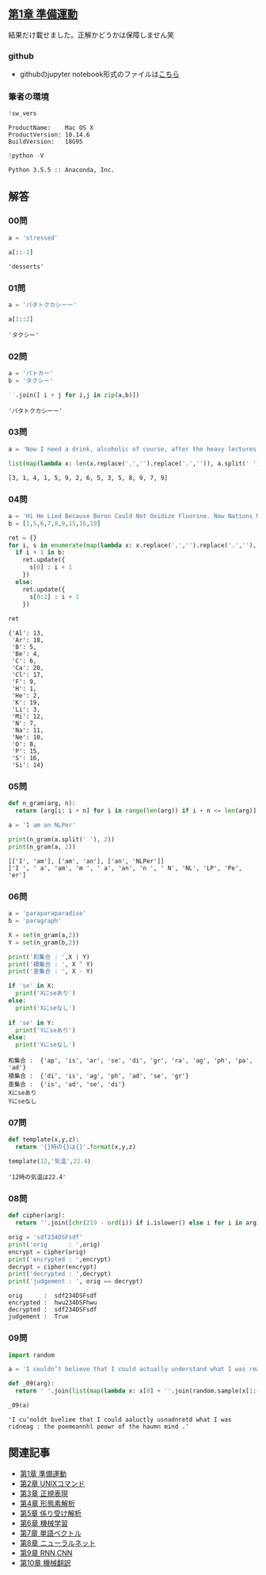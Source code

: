 
## [第1章 準備運動](https://nlp100.github.io/ja/ch01.html)
結果だけ載せました。正解かどうかは保障しません笑

### github
- githubのjupyter notebook形式のファイルは[こちら](https://github.com/hiroshi0530/wa/blob/master/src/ml/nlp100/01/01_nb.ipynb)

### 筆者の環境


```python
!sw_vers
```

    ProductName:	Mac OS X
    ProductVersion:	10.14.6
    BuildVersion:	18G95



```python
!python -V
```

    Python 3.5.5 :: Anaconda, Inc.


## 解答

### 00問


```python
a = 'stressed'

a[::-1]
```




    'desserts'



### 01問


```python
a = 'パタトクカシーー'

a[1::2]
```




    'タクシー'



### 02問


```python
a = 'パトカー'
b = 'タクシー'

''.join([ i + j for i,j in zip(a,b)])
```




    'パタトクカシーー'



### 03問


```python
a = 'Now I need a drink, alcoholic of course, after the heavy lectures involving quantum mechanics.'

list(map(lambda x: len(x.replace(',','').replace('.','')), a.split(' ')))
```




    [3, 1, 4, 1, 5, 9, 2, 6, 5, 3, 5, 8, 9, 7, 9]



### 04問


```python
a = 'Hi He Lied Because Boron Could Not Oxidize Fluorine. New Nations Might Also Sign Peace Security Clause. Arthur King Can.'
b = [1,5,6,7,8,9,15,16,19]

ret = {}
for i, s in enumerate(map(lambda x: x.replace(',','').replace('.',''), a.split(' '))):
  if i + 1 in b:
    ret.update({
      s[0] : i + 1
    })
  else:
    ret.update({
      s[0:2] : i + 1
    })
    
ret
```




    {'Al': 13,
     'Ar': 18,
     'B': 5,
     'Be': 4,
     'C': 6,
     'Ca': 20,
     'Cl': 17,
     'F': 9,
     'H': 1,
     'He': 2,
     'K': 19,
     'Li': 3,
     'Mi': 12,
     'N': 7,
     'Na': 11,
     'Ne': 10,
     'O': 8,
     'P': 15,
     'S': 16,
     'Si': 14}



### 05問


```python
def n_gram(arg, n):
  return [arg[i: i + n] for i in range(len(arg)) if i + n <= len(arg)]

a = 'I am an NLPer'

print(n_gram(a.split(' '), 2))
print(n_gram(a, 2))
```

    [['I', 'am'], ['am', 'an'], ['an', 'NLPer']]
    ['I ', ' a', 'am', 'm ', ' a', 'an', 'n ', ' N', 'NL', 'LP', 'Pe', 'er']


### 06問


```python
a = 'paraparaparadise'
b = 'paragraph'

X = set(n_gram(a,2))
Y = set(n_gram(b,2))

print('和集合 : ',X | Y)
print('積集合 : ', X ^ Y)
print('差集合 : ', X - Y)

if 'se' in X:
  print('Xにseあり')
else:
  print('Xにseなし')
    
if 'se' in Y:
  print('Yにseあり')
else:
  print('Yにseなし')
```

    和集合 :  {'ap', 'is', 'ar', 'se', 'di', 'gr', 'ra', 'ag', 'ph', 'pa', 'ad'}
    積集合 :  {'di', 'is', 'ag', 'ph', 'ad', 'se', 'gr'}
    差集合 :  {'is', 'ad', 'se', 'di'}
    Xにseあり
    Yにseなし


### 07問


```python
def template(x,y,z):
  return '{}時の{}は{}'.format(x,y,z)

template(12,'気温',22.4)
```




    '12時の気温は22.4'



### 08問


```python
def cipher(arg):
  return ''.join([chr(219 - ord(i)) if i.islower() else i for i in arg])

orig = 'sdf234DSFsdf'
print('orig      : ',orig)
encrypt = cipher(orig)
print('encrypted : ',encrypt)
decrypt = cipher(encrypt)
print('decrypted : ',decrypt)
print('judgement : ', orig == decrypt)
```

    orig      :  sdf234DSFsdf
    encrypted :  hwu234DSFhwu
    decrypted :  sdf234DSFsdf
    judgement :  True


### 09問


```python
import random 

a = 'I couldn’t believe that I could actually understand what I was reading : the phenomenal power of the human mind .'

def _09(arg):
  return ' '.join(list(map(lambda x: x[0] + ''.join(random.sample(x[1:-1], len(x[1:-1]))) + x[-1] if len(x) > 4 else x , a.split(' '))))

_09(a)
```




    'I cu’noldt bveliee that I could aaluctly usnadnretd what I was ridneag : the poemeannhl peowr of the haumn mind .'



## 関連記事
- [第1章 準備運動](/ml/nlp100/01/)
- [第2章 UNIXコマンド](/ml/nlp100/02/)
- [第3章 正規表現](/ml/nlp100/03/)
- [第4章 形態素解析](/ml/nlp100/04/)
- [第5章 係り受け解析](/ml/nlp100/05/)
- [第6章 機械学習](/ml/nlp100/06/)
- [第7章 単語ベクトル](/ml/nlp100/07/)
- [第8章 ニューラルネット](/ml/nlp100/08/)
- [第9章 RNN,CNN](/ml/nlp100/09/)
- [第10章 機械翻訳](/ml/nlp100/10/)
